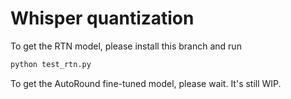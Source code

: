 # Whisper quantization

To get the RTN model, please install this branch and run
```python
python test_rtn.py
```


To get the AutoRound fine-tuned model, please wait. It's still WIP.
